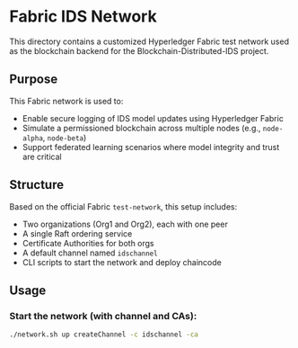 # Fabric IDS Network

This directory contains a customized Hyperledger Fabric test network used as the blockchain backend for the Blockchain-Distributed-IDS project.

## Purpose

This Fabric network is used to:
- Enable secure logging of IDS model updates using Hyperledger Fabric
- Simulate a permissioned blockchain across multiple nodes (e.g., `node-alpha`, `node-beta`)
- Support federated learning scenarios where model integrity and trust are critical

## Structure

Based on the official Fabric `test-network`, this setup includes:
- Two organizations (Org1 and Org2), each with one peer
- A single Raft ordering service
- Certificate Authorities for both orgs
- A default channel named `idschannel`
- CLI scripts to start the network and deploy chaincode

## Usage

### Start the network (with channel and CAs):
```bash
./network.sh up createChannel -c idschannel -ca

